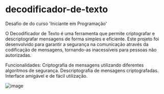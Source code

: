 # decodificador-de-texto
Desafio de do curso 'Iniciante em Programação'


O Decodificador de Texto é uma ferramenta que permite criptografar e descriptografar mensagens de forma simples e eficiente. 
Este projeto foi desenvolvido para garantir a segurança na comunicação através da codificação de mensagens, tornando-as inacessíveis para pessoas não autorizadas.

Funcionalidades:
Criptografia de mensagens utilizando diferentes algoritmos de segurança.
Descriptografia de mensagens criptografadas.
Interface amigável e de fácil utilização.

![image](https://github.com/marianneoliveira93/decodificador-de-texto/assets/39701279/30e50686-096f-440f-beb2-9463b0fd144d)

